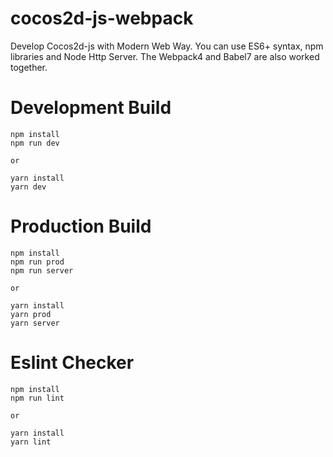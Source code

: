 # cocos2d-js-webpack
Develop Cocos2d-js with Modern Web Way. You can use ES6+ syntax, npm libraries and Node Http Server. The Webpack4 and Babel7 are also worked together.

# Development Build
```
npm install
npm run dev

or

yarn install
yarn dev
```

# Production Build
```
npm install
npm run prod
npm run server

or

yarn install
yarn prod
yarn server
```

# Eslint Checker
```
npm install
npm run lint

or

yarn install
yarn lint
```

